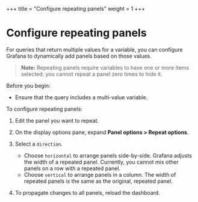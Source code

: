 +++
title = "Configure repeating panels"
weight = 1
+++

# Configure repeating panels

For queries that return multiple values for a variable, you can configure Grafana to dynamically add panels based on those values.

> **Note:** Repeating panels require variables to have one or more items selected; you cannot repeat a panel zero times to hide it.

Before you begin:

- Ensure that the query includes a multi-value variable.

To configure repeating panels:

1. Edit the panel you want to repeat.

1. On the display options pane, expand **Panel options > Repeat options**.

1. Select a `direction`.

   - Choose `horizontal` to arrange panels side-by-side. Grafana adjusts the width of a repeated panel. Currently, you cannot mix other panels on a row with a repeated panel.
   - Choose `vertical` to arrange panels in a column. The width of repeated panels is the same as the original, repeated panel.

1. To propagate changes to all panels, reload the dashboard.
